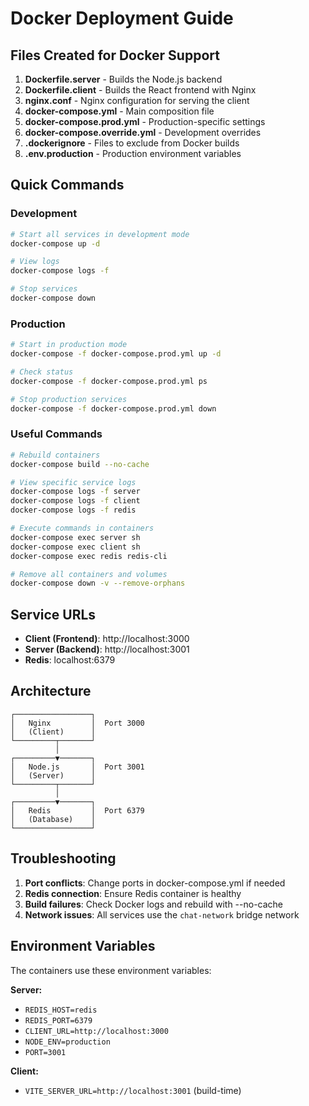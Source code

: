 # Docker Deployment Guide

## Files Created for Docker Support

1. **Dockerfile.server** - Builds the Node.js backend
2. **Dockerfile.client** - Builds the React frontend with Nginx
3. **nginx.conf** - Nginx configuration for serving the client
4. **docker-compose.yml** - Main composition file
5. **docker-compose.prod.yml** - Production-specific settings
6. **docker-compose.override.yml** - Development overrides
7. **.dockerignore** - Files to exclude from Docker builds
8. **.env.production** - Production environment variables

## Quick Commands

### Development
```bash
# Start all services in development mode
docker-compose up -d

# View logs
docker-compose logs -f

# Stop services
docker-compose down
```

### Production
```bash
# Start in production mode
docker-compose -f docker-compose.prod.yml up -d

# Check status
docker-compose -f docker-compose.prod.yml ps

# Stop production services
docker-compose -f docker-compose.prod.yml down
```

### Useful Commands
```bash
# Rebuild containers
docker-compose build --no-cache

# View specific service logs
docker-compose logs -f server
docker-compose logs -f client
docker-compose logs -f redis

# Execute commands in containers
docker-compose exec server sh
docker-compose exec client sh
docker-compose exec redis redis-cli

# Remove all containers and volumes
docker-compose down -v --remove-orphans
```

## Service URLs

- **Client (Frontend)**: http://localhost:3000
- **Server (Backend)**: http://localhost:3001
- **Redis**: localhost:6379

## Architecture

```
┌─────────────────┐
│   Nginx         │  Port 3000
│   (Client)      │  
└─────────┬───────┘
          │
┌─────────▼───────┐
│   Node.js       │  Port 3001
│   (Server)      │  
└─────────┬───────┘
          │
┌─────────▼───────┐
│   Redis         │  Port 6379
│   (Database)    │  
└─────────────────┘
```

## Troubleshooting

1. **Port conflicts**: Change ports in docker-compose.yml if needed
2. **Redis connection**: Ensure Redis container is healthy
3. **Build failures**: Check Docker logs and rebuild with --no-cache
4. **Network issues**: All services use the `chat-network` bridge network

## Environment Variables

The containers use these environment variables:

**Server:**
- `REDIS_HOST=redis`
- `REDIS_PORT=6379`
- `CLIENT_URL=http://localhost:3000`
- `NODE_ENV=production`
- `PORT=3001`

**Client:**
- `VITE_SERVER_URL=http://localhost:3001` (build-time)